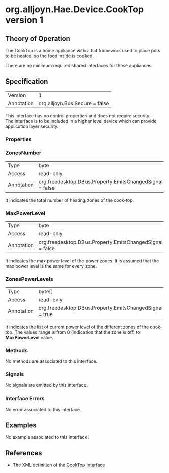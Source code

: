 # org.alljoyn.Hae.Device.CookTop version 1

## Theory of Operation

The CookTop is a home appliance with a flat framework used to place pots to be
heated, so the food inside is cooked.

There are no minimum required shared interfaces for these appliances.

## Specification

|                       |                                                                       |
|-----------------------|-----------------------------------------------------------------------|
| Version               | 1                                                                     |
| Annotation            | org.alljoyn.Bus.Secure = false                                        |

This interface has no control properties and does not require security.  
The interface is to be included in a higher level device which can provide
application layer security.

### Properties

### ZonesNumber

|                       |                                                                       |
|-----------------------|-----------------------------------------------------------------------|
| Type                  | byte                                                                  |
| Access                | read-only                                                             |
| Annotation            | org.freedesktop.DBus.Property.EmitsChangedSignal = false              |

It indicates the total number of heating zones of the cook-top.

### MaxPowerLevel

|                       |                                                                       |
|-----------------------|-----------------------------------------------------------------------|
| Type                  | byte                                                                  |
| Access                | read-only                                                             |
| Annotation            | org.freedesktop.DBus.Property.EmitsChangedSignal = false              |

It indicates the max power level of the power zones.
It is assumed that the max power level is the same for every zone.

### ZonesPowerLevels

|                       |                                                                       |
|-----------------------|-----------------------------------------------------------------------|
| Type                  | byte[]                                                                |
| Access                | read-only                                                             |
| Annotation            | org.freedesktop.DBus.Property.EmitsChangedSignal = true               |

It indicates the list of current power level of the different zones of the
cook-top.
The values range is from 0 (indication that the zone is off) to
**MaxPowerLevel** value.

### Methods

No methods are associated to this interface.

### Signals

No signals are emitted by this interface.

### Interface Errors

No error associated to this interface.

## Examples

No example associated to this interface.

## References

  * The XML definition of the [CookTop interface](CookTop-v1.xml)

